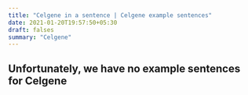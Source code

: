 ```yaml
---
title: "Celgene in a sentence | Celgene example sentences"
date: 2021-01-20T19:57:50+05:30
draft: falses
summary: "Celgene"
---
```

## Unfortunately, we have no example sentences for Celgene                 
